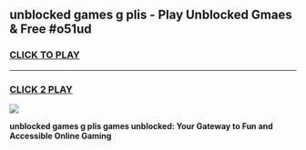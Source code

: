 
## unblocked games g plis - Play Unblocked Gmaes & Free #o51ud
<h3>
<a href="https://news.freeplayer.one?title=unblocked_games_g_plis&ref=03M">CLICK TO PLAY</a></h3>
<hr>

<h3>
<a href="https://news.freeplayer.one?title=unblocked_games_g_plis&ref=03M">CLICK 2 PLAY</a>
  
</h3>

<a href="https://news.freeplayer.one?title=unblocked_games_g_plis&ref=03M"><img src="https://clearcache.store/games.png"></a>


**unblocked games g plis games unblocked: Your Gateway to Fun and Accessible Online Gaming**
